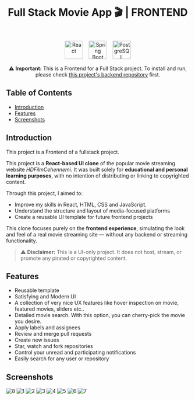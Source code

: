 <h1 align="center"> Full Stack Movie App 🎬 | FRONTEND </h1> <br>

<p align="center">
  <img src="https://cdn.jsdelivr.net/gh/devicons/devicon/icons/react/react-original.svg" alt="React" width="50" height="50"/>
  &nbsp;&nbsp;
  <img src="https://cdn.jsdelivr.net/gh/devicons/devicon/icons/spring/spring-original.svg" alt="Spring Boot" width="50" height="50"/>
  &nbsp;&nbsp;
  <img src="https://cdn.jsdelivr.net/gh/devicons/devicon/icons/postgresql/postgresql-original.svg" alt="PostgreSQL" width="50" height="50"/>
</p>

<p align="center">
 ⚠️ <strong>Important:</strong> This is a Frontend for a Full Stack project. To install and run, please check <a href="https://github.com/Egemendokkodo/movie_app_backend_spring_postgresql">this project's backend repository</a> first.
</p>




<!-- START doctoc generated TOC please keep comment here to allow auto update -->
<!-- DON'T EDIT THIS SECTION, INSTEAD RE-RUN doctoc TO UPDATE -->
## Table of Contents

- [Introduction](#introduction) 
- [Features](#features)
- [Screenshots](#screenshots)


<!-- END doctoc generated TOC please keep comment here to allow auto update -->

## Introduction 


This project is  a Frontend of a fullstack project. 

<p>
  This project is a <strong>React-based UI clone</strong> of the popular movie streaming website <em>HDFilmCehennemi</em>. It was built solely for <strong>educational and personal learning purposes</strong>, with no intention of distributing or linking to copyrighted content.
</p>

<p>
  Through this project, I aimed to:
</p>

<ul>
  <li>Improve my skills in React, HTML, CSS and JavaScript.</li>
  <li>Understand the structure and layout of media-focused platforms</li>
  <li>Create a reusable UI template for future frontend projects</li>
</ul>

<p>
  This clone focuses purely on the <strong>frontend experience</strong>, simulating the look and feel of a real movie streaming site — without any backend or streaming functionality.
</p>

<blockquote>
  ⚠️ <strong>Disclaimer:</strong> This is a UI-only project. It does not host, stream, or promote any pirated or copyrighted content.
</blockquote>


## Features

* Reusable template
* Satisfying and Modern UI
* A collection of very nice UX features like hover inspection on movie, featured movies, sliders etc..
* Detailed movie search. With this option, you can cherry-pick the movie you desire.
* Apply labels and assignees
* Review and merge pull requests
* Create new issues
* Star, watch and fork repositories
* Control your unread and participating notifications
* Easily search for any user or repository

## Screenshots
![8](https://github.com/user-attachments/assets/c01e14df-0e29-4a76-9005-41e6ab679bee)
![1](https://github.com/user-attachments/assets/569c4d61-6570-400d-a84b-352a40fc3664)
![2](https://github.com/user-attachments/assets/7a2a948a-ba6f-4222-b967-a6e675059627)
![3](https://github.com/user-attachments/assets/5533980d-3a91-4599-9723-3c944bb1fb4b)
![4](https://github.com/user-attachments/assets/539cf4dc-664f-4777-a8b3-b62d8cd65410)
![5](https://github.com/user-attachments/assets/ad96919a-9514-439b-8f37-06f2f251ae38)
![6](https://github.com/user-attachments/assets/6c4f9084-18e5-481c-9bcb-32502c6f73bf)
![7](https://github.com/user-attachments/assets/3a6433af-26ec-498e-a7cc-c266bea93506)

